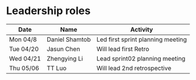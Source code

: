 # Leadership roles

| Date      | Name              | Activity                                               |
|-----------|-------------------|--------------------------------------------------------|
| Mon 04/8  | Daniel Shamtob    | Led first sprint planning meeting                      | 
| Tue 04/20 | Jasun Chen        | Will lead first Retro                                  | 
| Wed 04/21 | Zhengying Li      | Lead sprint02 planning meeting                         | 
| Thu 05/06 | TT Luo            | Will lead 2nd retrospective
